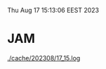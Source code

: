 Thu Aug 17 15:13:06 EEST 2023
# JAM
<a href='./cache/202308/17_15.log'>./cache/202308/17_15.log</a>
